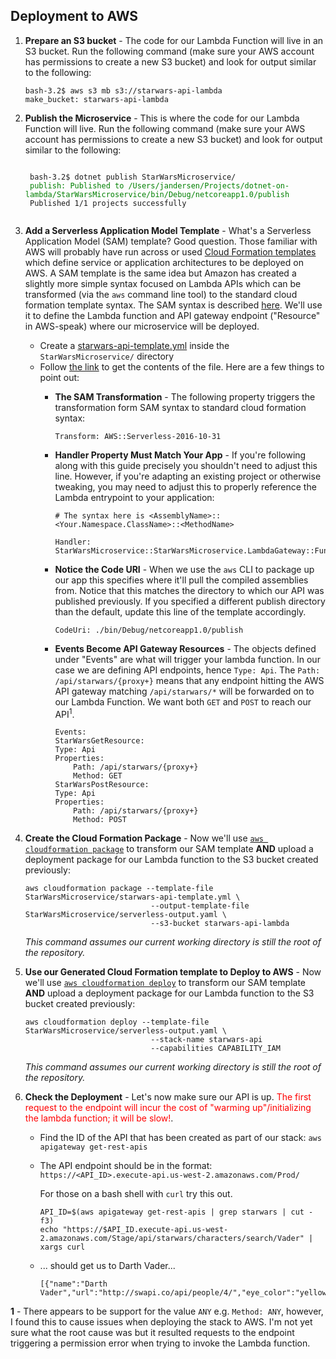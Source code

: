 ## Deployment to AWS

1. **Prepare an S3 bucket** - The code for our Lambda Function will live in an S3 bucket.  Run the following command (make sure your AWS account has permissions to create a new S3 bucket) and look for output similar to the following:
    ```
    bash-3.2$ aws s3 mb s3://starwars-api-lambda
    make_bucket: starwars-api-lambda
    ```
2. **Publish the Microservice** - This is where the code for our Lambda Function will live.  Run the following command (make sure your AWS account has permissions to create a new S3 bucket) and look for output similar to the following:
    <pre><code>
    bash-3.2$ dotnet publish StarWarsMicroservice/
    <span style="color:green">publish: Published to /Users/jandersen/Projects/dotnet-on-lambda/StarWarsMicroservice/bin/Debug/netcoreapp1.0/publish</span>
    Published 1/1 projects successfully
    </code></pre>
3. **Add a Serverless Application Model Template** - What's a Serverless Application Model (SAM) template?  Good question.  Those familiar with AWS will probably have run across or used [Cloud Formation templates](https://aws.amazon.com/cloudformation/aws-cloudformation-templates/) which define service or application architectures to be deployed on AWS.   A SAM template is the same idea but Amazon has created a slightly more simple syntax focused on Lambda APIs which can be transformed (via the `aws` command line tool) to the standard cloud formation template syntax. The SAM syntax is described [here](https://github.com/awslabs/serverless-application-model/blob/master/versions/2016-10-31.md).  We'll use it to define the Lambda function and API gateway endpoint ("Resource" in AWS-speak) where our microservice will be deployed.
    * Create a [starwars-api-template.yml](StarWarsMicroservice/starwars-api-template.yml) inside the `StarWarsMicroservice/` directory
    * Follow [the link](StarWarsMicroservice/starwars-api-template.yml) to get the contents of the file.  Here are a few things to point out:
        * **The SAM Transformation** - The following property triggers the transformation form SAM syntax to standard cloud formation syntax:

            ```
            Transform: AWS::Serverless-2016-10-31
            ```
        * **Handler Property Must Match Your App** - If you're following along with this guide precisely you shouldn't need to adjust this line.  However, if you're adapting an existing project or otherwise tweaking, you may need to adjust this to properly reference the Lambda entrypoint to your application:
            ```
            # The syntax here is <AssemblyName>::<Your.Namespace.ClassName>::<MethodName>
            
            Handler: StarWarsMicroservice::StarWarsMicroservice.LambdaGateway::FunctionHandlerAsync
            ```
        * **Notice the Code URI** - When we use the `aws` CLI to package up our app this specifies where it'll pull the compiled assemblies from.  Notice that this matches the directory to which our API was published previously.  If you specified a different publish directory than the default, update this line of the template accordingly.

            ```
            CodeUri: ./bin/Debug/netcoreapp1.0/publish
            ```
        * **Events Become API Gateway Resources** - The objects defined under "Events" are what will trigger your lambda function.  In our case we are defining API endpoints, hence `Type: Api`.   The `Path: /api/starwars/{proxy+}` means that any endpoint hitting the AWS API gateway matching `/api/starwars/*` will be forwarded on to our Lambda Function.   We want both `GET` and `POST` to reach our API<sup>1</sup>.  

            ```
            Events:
            StarWarsGetResource:
            Type: Api
            Properties:
                Path: /api/starwars/{proxy+}
                Method: GET
            StarWarsPostResource:
            Type: Api
            Properties:
                Path: /api/starwars/{proxy+}
                Method: POST
            ```

4. **Create the Cloud Formation Package** - Now we'll use [`aws cloudformation package`](http://docs.aws.amazon.com/cli/latest/reference/cloudformation/package.html) to transform our SAM template **AND** upload a deployment package for our Lambda function to the S3 bucket created previously:
    ```
    aws cloudformation package --template-file StarWarsMicroservice/starwars-api-template.yml \
                                --output-template-file StarWarsMicroservice/serverless-output.yaml \
                                --s3-bucket starwars-api-lambda
    ```
    *This command assumes our current working directory is still the root of the repository.*

5. **Use our Generated Cloud Formation template to Deploy to AWS** - Now we'll use [`aws cloudformation deploy`](http://docs.aws.amazon.com/cli/latest/reference/cloudformation/deploy/index.html) to transform our SAM template **AND** upload a deployment package for our Lambda function to the S3 bucket created previously:
    ```
    aws cloudformation deploy --template-file StarWarsMicroservice/serverless-output.yaml \
                                --stack-name starwars-api 
                                --capabilities CAPABILITY_IAM
    ```
    *This command assumes our current working directory is still the root of the repository.*

6. **Check the Deployment** - Let's now make sure our API is up.  <span style="color: red">The first request to the endpoint will incur the cost of "warming up"/initializing the lambda function; it will be slow!</span>.  
    * Find the ID of the API that has been created as part of our stack: `aws apigateway get-rest-apis`
    * The API endpoint should be in the format: `https://<API_ID>.execute-api.us-west-2.amazonaws.com/Prod/`
        
        For those on a bash shell with `curl` try this out.

        ```
        API_ID=$(aws apigateway get-rest-apis | grep starwars | cut -f3)
        echo "https://$API_ID.execute-api.us-west-2.amazonaws.com/Stage/api/starwars/characters/search/Vader" | xargs curl
        ```
    * ... should get us to Darth Vader...
        ```
        [{"name":"Darth Vader","url":"http://swapi.co/api/people/4/","eye_color":"yellow","birth_year":"41.9BBY"}]
        ```

**1** - There appears to be support for the value `ANY` e.g. `Method: ANY`, however, I found this to cause issues when deploying the stack to AWS.  I'm not yet sure what the root cause was but it resulted requests to the endpoint triggering a permission error when trying to invoke the Lambda function.